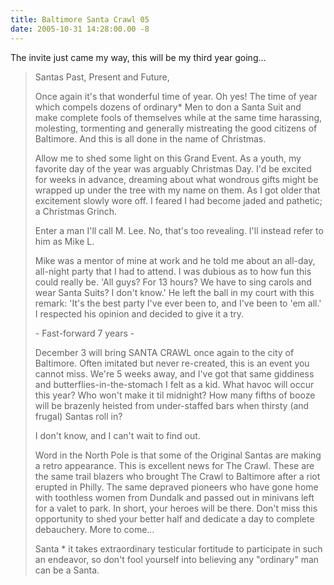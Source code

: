 ```yaml
---
title: Baltimore Santa Crawl 05
date: 2005-10-31 14:28:00.00 -8
---
```

The invite just came my way, this will be my third year going…

> Santas Past, Present and Future,
>
> Once again it's that wonderful time of year. Oh yes! The time of year which compels dozens of ordinary* Men to don a Santa Suit and make complete fools of themselves while at the same time harassing, molesting, tormenting and generally mistreating the good citizens of Baltimore. And this is all done in the name of Christmas.
>
> Allow me to shed some light on this Grand Event. As a youth, my favorite day of the year was arguably Christmas Day. I'd be excited for weeks in advance, dreaming about what wondrous gifts might be wrapped up under the tree with my name on them. As I got older that excitement slowly wore off. I feared I had become jaded and pathetic; a Christmas Grinch.
>
> Enter a man I'll call M. Lee. No, that's too revealing. I'll instead refer to him as Mike L.
>
> Mike was a mentor of mine at work and he told me about an all-day, all-night party that I had to attend. I was dubious as to how fun this could really be. 'All guys? For 13 hours? We have to sing carols and wear Santa Suits? I don't know.' He left the ball in my court with this remark: 'It's the best party I've ever been to, and I've been to 'em all.' I respected his opinion and decided to give it a try.
>
> \- Fast-forward 7 years -
>
> December 3 will bring SANTA CRAWL once again to the city of Baltimore. Often imitated but never re-created, this is an event you cannot miss. We're 5 weeks away, and I've got that same giddiness and
butterflies-in-the-stomach I felt as a kid. What havoc will occur this year? Who won't make it til midnight? How many fifths of booze will be brazenly heisted from under-staffed bars when thirsty (and frugal) Santas roll in?
>
> I don't know, and I can't wait to find out.
>
> Word in the North Pole is that some of the Original Santas are making a retro appearance. This is excellent news for The Crawl. These are the same trail blazers who brought The Crawl to Baltimore after a riot erupted in Philly. The same depraved pioneers who have gone home with toothless women from Dundalk and passed out in minivans left for a valet to park. In short, your heroes will be there. Don't miss this opportunity to shed your better half and dedicate a day to complete debauchery. More to come…
>
> Santa * it takes extraordinary testicular fortitude to participate in such an endeavor, so don't fool yourself into believing any "ordinary" man can be a Santa.
